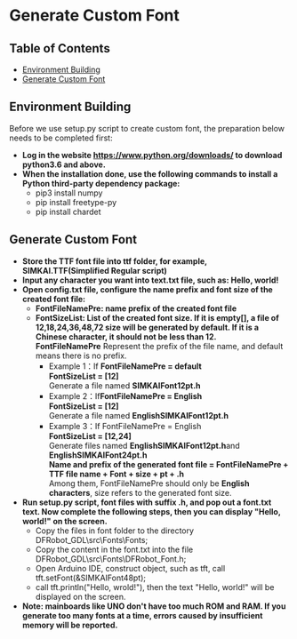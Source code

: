 # Generate Custom Font 
## Table of Contents
* [Environment Building](#环境搭建)
* [Generate Custom Font](#生成自定义字体)
## Environment Building
Before we use setup.py script to create custom font, the preparation below needs to be completed first:
- **Log in the website https://www.python.org/downloads/ to download python3.6 and above.**<br>
- **When the installation done, use the following commands to install a Python third-party dependency package:** <br>
    - pip3 install numpy
    - pip install freetype-py 
    - pip install chardet

## Generate Custom Font
- **Store the TTF font file into ttf folder, for example, SIMKAI.TTF(Simplified Regular script)**
- **Input any character you want into text.txt file, such as: Hello, world!**
- **Open config.txt file, configure the name prefix and font size of the created font file:**
    - **FontFileNamePre: name prefix of the created font file**
    - **FontSizeList: List of the created font size. If it is empty[], a file of 12,18,24,36,48,72 size will be generated by default. If it is a Chinese character, it should not be less than 12.**<br>
  **FontFileNamePre** Represent the prefix of the file name, and default means there is no prefix.<br>
        - Example 1：If **FontFileNamePre = default**<br>
             **FontSizeList = [12]**<br>
    Generate a file named **SIMKAIFont12pt.h**<br>
        - Example 2：If**FontFileNamePre = English**<br>
             **FontSizeList = [12]**<br>
   Generate a file named **EnglishSIMKAIFont12pt.h**<br>
        - Example 3：If FontFileNamePre = English<br>
             **FontSizeList = [12,24]**<br>
    Generate files named **EnglishSIMKAIFont12pt.h**and **EnglishSIMKAIFont24pt.h**<br>
**Name and prefix of the generated font file = FontFileNamePre + TTF file name + Font + size + pt + .h**<br>
Among them, FontFileNamePre should only be **English characters**, size refers to the generated font size.<br>
- **Run setup.py script, font files with suffix .h, and pop out a font.txt text. Now complete the following steps, then you can display "Hello, world!" on the screen. <br>**
    - Copy the files in font folder to the directory DFRobot_GDL\src\Fonts\Fonts;
    - Copy the content in the font.txt into the file DFRobot_GDL\src\Fonts\DFRobot_Font.h;
    - Open Arduino IDE, construct object, such as tft, call tft.setFont(&SIMKAIFont48pt);
    - call tft.println("Hello, wrold!"), then the text "Hello, world!" will be displayed on the screen.
- **Note: mainboards like UNO don't have too much ROM and RAM. If you generate too many fonts at a time, errors caused by insufficient memory will be reported.**
